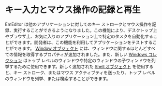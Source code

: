 # キー入力とマウス操作の記録と再生

EmEditor は他のアプリケーションに対してのキー ストロークとマウス操作を記録、実行することができるようになりました。この機能により、デスクトップ上やブラウザ上、お気に入りのアプリケーション上で特定のタスクを自動化することができます。開発者は、この機能を利用してアプリケーションをテストすることができます。 [Window オブジェクト](../macro/window/index) には、ウィンドウに関するほとんどすべての情報を取得するプロパティが追加されました。また、新しい
[Windows コレクション](../macro/windows/index) はトップ レベルのウィンドウや特定のウィンドウの子ウィンドウを列挙するために使用できます。新しく追加された [Shell オブジェクト](../macro/shell/index) を使用すると、キー ストローク、またはマウス アクティブティを送ったり、トップ レベルのウィンドウを列挙、または検索することができます。
